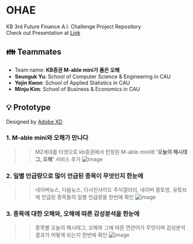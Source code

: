 # OHAE
KB 3rd Future Finance A.I. Challenge Project Repository   
Check out Presentation at [Link]()

## 👪 Teammates
- Team name: **KB증권 M-able mini가 품은 오해**
- **Seunguk Yu**: School of Computer Science & Engineering in CAU   
- **Yejin Kwon**: School of Applied Statistics in CAU   
- **Minju Kim**: School of Business & Economics in CAU   

## 💡 Prototype
Designed by [Adobe XD](https://www.adobe.com/kr/products/xd.html)

### 1. M-able mini와 오해가 만나다
>> MZ세대를 타겟으로 kb증권에서 런칭된 M-able mini에 **'오늘의 해시태그, 오해'** 서비스 추가
![image](https://user-images.githubusercontent.com/80081987/131970285-0da92a53-05a2-4cb6-b2ba-605e02b59929.png)

### 2. 일별 언급량으로 많이 언급된 종목이 무엇인지 한눈에
>> 네이버뉴스, 다음뉴스, 디시인사이드 주식갤러리, 네이버 종토방, 유튜브에 언급된 종목들의 일별 언급량을 한번에 확인
![image](https://user-images.githubusercontent.com/80081987/131970304-93113df6-126b-468f-a680-5b113a690dd9.png)

### 3. 종목에 대한 오해와, 오해에 따른 감성분석을 한눈에
>> 종목별 오늘의 해시태그, 오해와 그에 따른 연관어가 무엇이며 감성분석 결과가 어떻게 되는지 한번에 확인
![image](https://user-images.githubusercontent.com/80081987/131970327-8c75886d-2f7b-41f2-93f5-26b6522f40c9.png)
